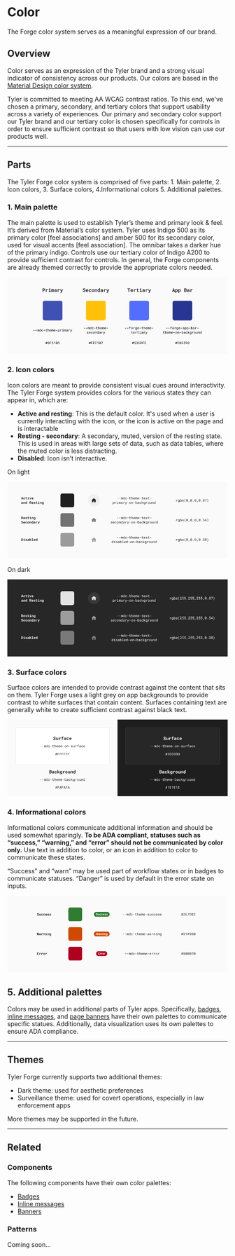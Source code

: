 # Color

The Forge color system serves as a meaningful expression of our brand.

## Overview 

Color serves as an expression of the Tyler brand and a strong visual indicator of consistency across our products. Our colors are based in the [Material Design color system](https://material.io/design/color/the-color-system.html).

Tyler is committed to meeting AA WCAG contrast ratios. To this end, we've chosen a primary, secondary, and tertiary colors that support usability across a variety of experiences. Our primary and secondary color support our Tyler brand and our tertiary color is chosen specifically for controls in order to ensure sufficient contrast so that users with low vision can use our products well. 

---

## Parts 

The Tyler Forge color system is comprised of five parts: 1. Main palette, 2. Icon colors, 3. Surface colors, 4.Informational colors 5. Additional palettes. 

### 1. Main palette 

The main palette is used to establish Tyler’s theme and primary look & feel. It’s derived from Material’s color system. Tyler uses Indigo 500 as its primary color [feel associations] and amber 500 for its secondary color, used for visual accents [feel association]. The omnibar takes a darker hue of the primary indigo. Controls use our tertiary color of Indigo A200 to provide sufficient contrast for controls. 
In general, the Forge components are already themed correctly to provide the appropriate colors needed. 

![The four main palette colors are shown left to right: Primary, Secondary, Tertiary, and App Bar. Under each is their respective theme and hex value.](./images/main-colors.png)



### 2. Icon colors 

Icon colors are meant to provide consistent visual cues around interactivity. The Tyler Forge system provides colors for the various states they can appear in, which are:

* **Active and resting**: This is the default color. It's used when a user is currently interacting with the icon, or the icon is active on the page and is interactable
* **Resting - secondary**: A secondary, muted, version of the resting state. This is used in areas with large sets of data, such as data tables, where the muted color is less distracting.
* **Disabled**: Icon isn’t interactive.


On light

![The three icon colors for on a light background are shown top to bottom: Active and resting which is the default color at 87% black, resting secondary at 54% black, and disabled at 38% black. To the right of each is their respective theme and rgba value.](./images/icons-light.png)


On dark

![The three icon colors for on a dark background are shown top to bottom: Active and resting which is the default color at 100% white, resting secondary at 70% white, and disabled at 50% white. To the right of each is their respective theme and rgba value.](./images/icons-dark.png)


### 3. Surface colors

Surface colors are intended to provide contrast against the content that sits on them. Tyler Forge uses a light grey on app backgrounds to provide contrast to white surfaces that contain content. Surfaces containing text are generally white to create sufficient contrast against black text. 

![An example of the surface color overlaid on the background color is shown in light mode on the left half of the image, and in dark mode on the right half.](./images/surface-colors.png)



### 4. Informational colors

Informational colors communicate additional information and should be used somewhat sparingly. **To be ADA compliant, statuses such as “success,” “warning,” and “error” should not be communicated by color only.** Use text in addition to color, or an icon in addition to color to communicate these states. 

“Success” and “warn” may be used part of workflow states or in badges to communicate statuses. “Danger” is used by default in the error state on inputs.

![The three informational colors are shown top to bottom: Success, Warning, and Error. To the right of each is their respective theme and hex value.](./images/informational-colors.png)


## 5. Additional palettes

Colors may be used in additional parts of Tyler apps. Specifically, [badges](/components/notifications-and-messages/badge), [inline messages](/components/notifications-and-messages/inline-message), and [page banners](/components/notifications-and-messages/banner) have their own palettes to communicate specific statues. Additionally, data visualization uses its own palettes to ensure ADA compliance. 

---

## Themes 

Tyler Forge currently supports two additional themes:
-  Dark theme: used for aesthetic preferences
-  Surveillance theme: used for covert operations, especially in law enforcement apps

More themes may be supported in the future.

---

## Related 

### Components 

The following components have their own color palettes:

- [Badges](/components/notifications-and-messages/badge)
- [Inline messages](/components/notifications-and-messages/inline-message)
- [Banners](/components/notifications-and-messages/banner)

### Patterns

Coming soon...
